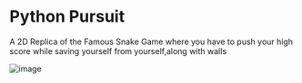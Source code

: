 # Python Pursuit

A 2D Replica of the Famous Snake Game where you have to push your high score while saving yourself from yourself,along with walls

![image](https://github.com/mogulcoder26/python-pursuit/assets/119437069/6af55075-8a13-456c-86e2-0a23b55cb60c)
